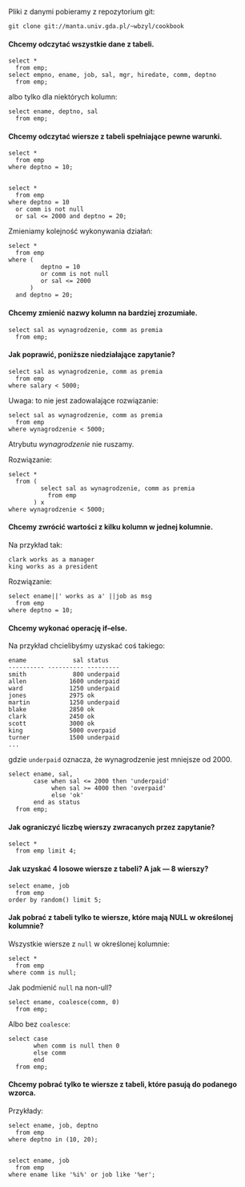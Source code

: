 
Pliki z danymi pobieramy z repozytorium git:

    git clone git://manta.univ.gda.pl/~wbzyl/cookbook


#### Chcemy odczytać wszystkie dane z tabeli.

    select *
      from emp;
    select empno, ename, job, sal, mgr, hiredate, comm, deptno
      from emp;


albo tylko dla niektórych kolumn:

    select ename, deptno, sal
      from emp;



#### Chcemy odczytać wiersze z tabeli spełniające pewne warunki.

    select *
      from emp
    where deptno = 10;


    select *
      from emp
    where deptno = 10
      or comm is not null
      or sal <= 2000 and deptno = 20;


Zmieniamy kolejność wykonywania działań:

    select *
      from emp
    where (
             deptno = 10
             or comm is not null
             or sal <= 2000
          )
      and deptno = 20;



#### Chcemy zmienić nazwy kolumn na bardziej zrozumiałe.

    select sal as wynagrodzenie, comm as premia
      from emp;



#### Jak poprawić, poniższe niedziałające zapytanie?

    select sal as wynagrodzenie, comm as premia
      from emp
    where salary < 5000;


Uwaga: to nie jest zadowalające rozwiązanie:

    select sal as wynagrodzenie, comm as premia
      from emp
    where wynagrodzenie < 5000;


Atrybutu *wynagrodzenie* nie ruszamy.

Rozwiązanie:

    select *
      from (
             select sal as wynagrodzenie, comm as premia
               from emp
           ) x
    where wynagrodzenie < 5000;



#### Chcemy zwrócić wartości z kilku kolumn w jednej kolumnie.

Na przykład tak:

    clark works as a manager
    king works as a president

Rozwiązanie:

    select ename||' works as a' ||job as msg
      from emp
    where deptno = 10;



#### Chcemy wykonać operację **if–else**.

Na przykład chcielibyśmy uzyskać coś takiego:

    ename             sal status
    ---------- ---------- ---------
    smith             800 underpaid
    allen            1600 underpaid
    ward             1250 underpaid
    jones            2975 ok
    martin           1250 underpaid
    blake            2850 ok
    clark            2450 ok
    scott            3000 ok
    king             5000 overpaid
    turner           1500 underpaid
    ...

gdzie `underpaid` oznacza, że wynagrodzenie jest mniejsze od 2000.

    select ename, sal,
           case when sal <= 2000 then 'underpaid'
                when sal >= 4000 then 'overpaid'
                else 'ok'
           end as status
      from emp;



#### Jak ograniczyć liczbę wierszy zwracanych przez zapytanie?

    select *
      from emp limit 4;


#### Jak uzyskać 4 losowe wiersze z tabeli? A jak — 8 wierszy?

    select ename, job
      from emp
    order by random() limit 5;



#### Jak pobrać z tabeli tylko te wiersze, które mają NULL w określonej kolumnie?

Wszystkie wiersze z `null` w określonej kolumnie:

    select *
      from emp
    where comm is null;


Jak podmienić `null` na non-ull?

    select ename, coalesce(comm, 0)
      from emp;


Albo bez `coalesce`:

    select case
           when comm is null then 0
           else comm
           end
      from emp;



#### Chcemy pobrać tylko te wiersze z tabeli, które pasują do podanego wzorca.

Przykłady:

    select ename, job, deptno
      from emp
    where deptno in (10, 20);


    select ename, job
      from emp
    where ename like '%i%' or job like '%er';

